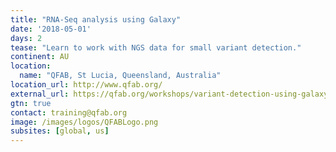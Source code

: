 ```yaml
---
title: "RNA-Seq analysis using Galaxy"
date: '2018-05-01'
days: 2
tease: "Learn to work with NGS data for small variant detection."
continent: AU
location:
  name: "QFAB, St Lucia, Queensland, Australia"
location_url: http://www.qfab.org/
external_url: https://qfab.org/workshops/variant-detection-using-galaxy-15-16-may-2018
gtn: true
contact: training@qfab.org
image: /images/logos/QFABLogo.png
subsites: [global, us]
---
```

